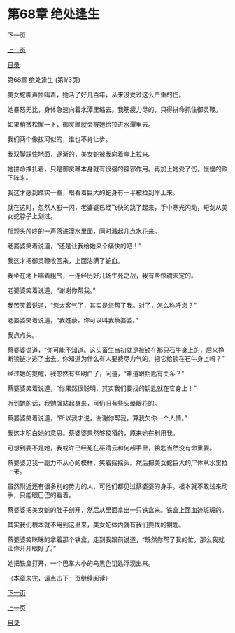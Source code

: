 <h1>第68章   绝处逢生</h1>
            <div><p><a href="./0202_%E7%AC%AC68%E7%AB%A0_%E7%BB%9D%E5%A4%84%E9%80%A2%E7%94%9F.md">下一页</a></p><p><a href="./0200_%E7%AC%AC67%E7%AB%A0_%E5%90%9E%E5%99%AC.md">上一页</a></p><p><a href="../">目录</a></p></div>
            <div><p>第68章   绝处逢生 (第1/3页)</p><p>美女蛇嘶声惨叫着，她活了好几百年，从来没受过这么严重的伤。</p><p>她暴怒无比，身体急速向着水潭里缩去。我筋疲力尽的，只得拼命抓住御灵鞭。</p><p>如果稍微松懈一下，御灵鞭就会被她给拉进水潭里去。</p><p>我们两个像拔河似的，谁也不肯让步。</p><p>我双脚踩住地面，逐渐的，美女蛇被我向着岸上拉来。</p><p>她拼命挣扎着，只是御灵鞭本身就有很强的辟邪作用。再加上她受了伤，慢慢的败下阵来。</p><p>我这才感到踏实一些，眼看着巨大的蛇身有一半被拉到岸上来。</p><p>就在这时，忽然人影一闪，老婆婆已经飞快的跳了起来，手中寒光闪动，短剑从美女蛇脖子上划过。</p><p>那颗头颅咚的一声落进潭水里面，同时溅起几点水花来。</p><p>老婆婆笑着说道，“还是让我给她来个痛快的吧！”</p><p>我这才把御灵鞭收回来，上面沾满了蛇血。</p><p>我坐在地上喘着粗气，一连经历好几场生死之战，我有些惊魂未定的。</p><p>老婆婆笑着说道，“谢谢你帮我。”</p><p>我苦笑着说道，“您太客气了，其实是您帮了我。对了，怎么称呼您？”</p><p>老婆婆笑着说道，“我姓蔡，你可以叫我蔡婆婆。”</p><p>我点点头。</p><p>蔡婆婆说道，“你可能不知道。这头畜生当初就是被锁在那只石牛身上的，后来挣断锁链才逃了出去。你知道为什么有人要费尽力气的，把它给锁在石牛身上吗？”</p><p>经过她的提醒，我忽然有些明白了，问道，“难道跟钥匙有关系？”</p><p>蔡婆婆笑着说道，“你果然很聪明，其实我们要找的钥匙就在它身上！”</p><p>听到她的话，我勉强站起身来，可仍旧有些头晕眼花的。</p><p>蔡婆婆笑着说道，“所以我才说，谢谢你帮我，算我欠你一个人情。”</p><p>我这才明白她的意思。蔡婆婆果然够狡猾的，原来她在利用我。</p><p>可想到要不是她，我或许已经死在巫清云和何超手里，钥匙当然没有命重要。</p><p>蔡婆婆见我一副力不从心的模样，笑着摇摇头。然后把美女蛇巨大的尸体从水里拉上来。</p><p>虽然附近还有很多别的势力的人，可他们都见过蔡婆婆的身手。根本就不敢过来动手，只能眼巴巴的看着。</p><p>蔡婆婆把美女蛇的肚子剖开，然后从里面拿出一只铁盒来。铁盒上面血迹斑斑的。</p><p>其实我们根本就不用到这里来，美女蛇体内就有我们要找的钥匙。</p><p>蔡婆婆笑眯眯的拿着那个铁盒，走到我跟前说道，“既然你帮了我的忙，那么我就让你开开眼好了。”</p><p>她把铁盒打开，一个巴掌大小的乌黑色钥匙浮现出来。</p><p>（本章未完，请点击下一页继续阅读）</p></div>
            <div><p><a href="./0202_%E7%AC%AC68%E7%AB%A0_%E7%BB%9D%E5%A4%84%E9%80%A2%E7%94%9F.md">下一页</a></p><p><a href="./0200_%E7%AC%AC67%E7%AB%A0_%E5%90%9E%E5%99%AC.md">上一页</a></p><p><a href="../">目录</a></p></div>